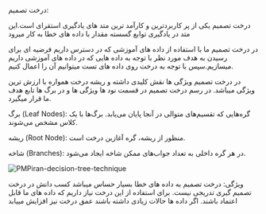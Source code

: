 درخت تصمیم:



درخت تصمیم یکی از پر کاربردترین و کارآمد ترین متد های یادگیری استقرای است.این متد در یادگیری توابع گسسته مقدار با داده های خطا به کار میرود

در درخت تصمیم ما با استفاده از داده های آموزشی که در دسترس داریم فرضیه ای برای رسیدن به هدف مورد نظر با توجه به داده هایی که در داده های آموزشی داریم میسازیم.سپس با توجه به درخت روی داده های تست میتوانیم آن را اعمال کنیم.

در درخت تصمیم ویژگی ها نقش کلیدی داشته و ریشه درخت همواره با ارزش ترین ویژگی میباشد.
در رسم درخت تصمیم در قسمت نود ها ویژگی ها و در برگ ها تابع هدف ما قرار میگیرد.

برگ (Leaf Nodes): گره­‌هایی که تقسیم‌­های متوالی در آنجا پایان می‌­یابد. برگ‌­ها با یک کلاس مشخص می­‌شوند.

ریشه (Root Node): منظور از ریشه، گره آغازین درخت است.

شاخه (Branches): در هر گره داخلی به تعداد جواب‌­های ممکن شاخه ایجاد می‌­شود.

![PMPiran-decision-tree-technique](https://user-images.githubusercontent.com/94211519/144726561-6d682dcc-77d6-45d8-b960-cd516470652e.jpg)

ویژگی:
درخت تصمیم به داده های خطا بسیار حساس میباشد
کسب دانش در درخت تصمیم گیری تدریجی نیست.
برای استفاده از این درخت نیاز داریم که داده های ما قابل اعتماد باشند.
اگر داده ها حالات زیادی داشته باشند عمق درخت نیز افزایش مییابد
